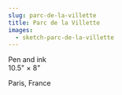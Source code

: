 ```yaml
---
slug: parc-de-la-villette
title: Parc de la Villette
images:
  - sketch-parc-de-la-villette
---
```

Pen and ink  
10.5" × 8"

Paris, France
